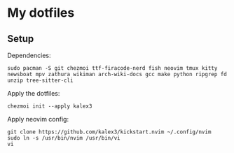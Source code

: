 # My dotfiles

## Setup

Dependencies:

```shell
sudo pacman -S git chezmoi ttf-firacode-nerd fish neovim tmux kitty newsboat mpv zathura wikiman arch-wiki-docs gcc make python ripgrep fd unzip tree-sitter-cli
```

Apply the dotfiles:

```shell
chezmoi init --apply kalex3
```

Apply neovim config:

```shell
git clone https://github.com/kalex3/kickstart.nvim ~/.config/nvim
sudo ln -s /usr/bin/nvim /usr/bin/vi 
vi
```
